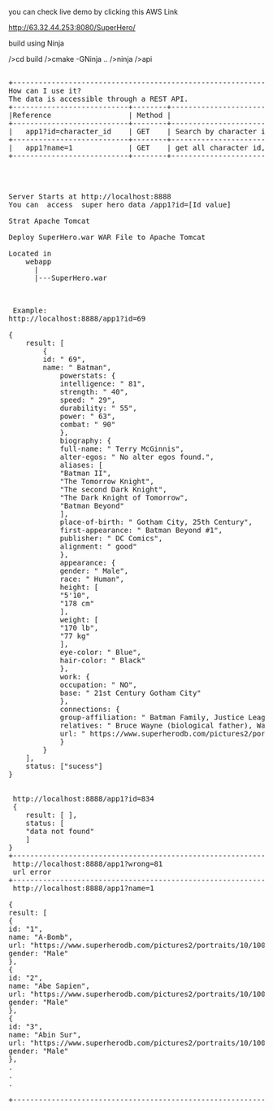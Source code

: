 you can check live demo by clicking this  AWS  Link

http://63.32.44.253:8080/SuperHero/

build using Ninja

/>cd build
/>cmake -GNinja ..
/>ninja
/>api
<pre> 
+------------------------------------------------------------------------------------------------------------------------------------------------------------------+
How can I use it?
The data is accessible through a REST API.
+---------------------------+--------+------------------------------------------------------------------+
|Reference                  | Method |                         Purpose                                  |
+---------------------------+--------+------------------------------------------------------------------+ 
|   app1?id=character_id    | GET    | Search by character id. Returns all information of the character.|
+---------------------------+--------+------------------------------------------------------------------+
|   app1?name=1             | GET    | get all character id,name,gender,url from database               |
+---------------------------+--------+------------------------------------------------------------------+ 
	
 


Server Starts at http://localhost:8888
You can  access  super hero data /app1?id=[Id value]
 
Strat Apache Tomcat 
 
Deploy SuperHero.war WAR File to Apache Tomcat 

Located in
	webapp
	  |
	  |---SuperHero.war
	   
 
 
 Example:
http://localhost:8888/app1?id=69

{
	result: [
		{
		id: " 69",
		name: " Batman",
			powerstats: {
			intelligence: " 81",
			strength: " 40",
			speed: " 29",
			durability: " 55",
			power: " 63",
			combat: " 90"
			},
			biography: {
			full-name: " Terry McGinnis",
			alter-egos: " No alter egos found.",
			aliases: [
			"Batman II",
			"The Tomorrow Knight",
			"The second Dark Knight",
			"The Dark Knight of Tomorrow",
			"Batman Beyond"
			],
			place-of-birth: " Gotham City, 25th Century",
			first-appearance: " Batman Beyond #1",
			publisher: " DC Comics",
			alignment: " good"
			},
			appearance: {
			gender: " Male",
			race: " Human",
			height: [
			"5'10",
			"178 cm"
			],
			weight: [
			"170 lb",
			"77 kg"
			],
			eye-color: " Blue",
			hair-color: " Black"
			},
			work: {
			occupation: " NO",
			base: " 21st Century Gotham City"
			},
			connections: {
			group-affiliation: " Batman Family, Justice League Unlimited",
			relatives: " Bruce Wayne (biological father), Warren McGinnis (father, deceased), Mary McGinnis (mother), Matt McGinnis (brother)",
			url: " https://www.superherodb.com/pictures2/portraits/10/100/10441.jpg"
			}
		}
	],
	status: ["sucess"]
}
 
 
 http://localhost:8888/app1?id=834
 {
	result: [ ],
	status: [
	"data not found"
	]
}
+------------------------------------------------------------------------------------------------------------------------------------------------------------------+
 http://localhost:8888/app1?wrong=81
 url error
+------------------------------------------------------------------------------------------------------------------------------------------------------------------+
 http://localhost:8888/app1?name=1
 
{
result: [
{
id: "1",
name: "A-Bomb",
url: "https://www.superherodb.com/pictures2/portraits/10/100/10060.jpg",
gender: "Male"
},
{
id: "2",
name: "Abe Sapien",
url: "https://www.superherodb.com/pictures2/portraits/10/100/956.jpg",
gender: "Male"
},
{
id: "3",
name: "Abin Sur",
url: "https://www.superherodb.com/pictures2/portraits/10/100/1460.jpg",
gender: "Male"
},
.
.
.

+------------------------------------------------------------------------------------------------------------------------------------------------------------------+
 </pre>
